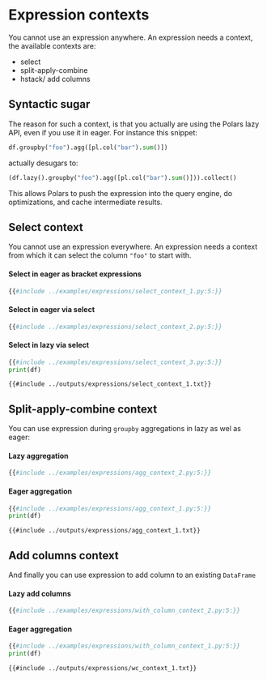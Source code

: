 # Expression contexts

You cannot use an expression anywhere. An expression needs a context, the available contexts are:

- select
- split-apply-combine
- hstack/ add columns

## Syntactic sugar

The reason for such a context, is that you actually are using the Polars lazy API, even if you use it in eager.
For instance this snippet:

```python
df.groupby("foo").agg([pl.col("bar").sum()])
```

actually desugars to:

```python
(df.lazy().groupby("foo").agg([pl.col("bar").sum()])).collect()
```

This allows Polars to push the expression into the query engine, do optimizations, and cache intermediate results.

## Select context

You cannot use an expression everywhere. An expression needs a context from which it can
select the column `"foo"` to start with.

#### Select in eager as bracket expressions

```python
{{#include ../examples/expressions/select_context_1.py:5:}}
```

#### Select in eager via select

```python
{{#include ../examples/expressions/select_context_2.py:5:}}
```

#### Select in lazy via select

```python
{{#include ../examples/expressions/select_context_3.py:5:}}
print(df)
```

```text
{{#include ../outputs/expressions/select_context_1.txt}}
```

## Split-apply-combine context

You can use expression during `groupby` aggregations in lazy as wel as eager:

#### Lazy aggregation

```python
{{#include ../examples/expressions/agg_context_2.py:5:}}
```

#### Eager aggregation

```python
{{#include ../examples/expressions/agg_context_1.py:5:}}
print(df)
```

```text
{{#include ../outputs/expressions/agg_context_1.txt}}
```

## Add columns context

And finally you can use expression to add column to an existing `DataFrame`

#### Lazy add columns

```python
{{#include ../examples/expressions/with_column_context_2.py:5:}}
```

#### Eager aggregation

```python
{{#include ../examples/expressions/with_column_context_1.py:5:}}
print(df)
```

```text
{{#include ../outputs/expressions/wc_context_1.txt}}
```
